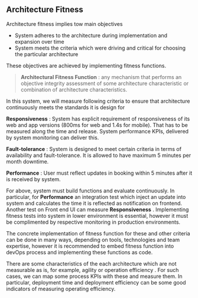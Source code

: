 ## Architecture Fitness

Architecture fitness implies tow main objectives
- System adheres to the architecture during implementation and expansion over time
- System meets the criteria which were driving and critical for choosing the particular architecture

These objectives are achieved by implementing fitness functions. 

>**Architectural Fitness Function** : any mechanism that performs an objective integrity assessment of some architecture characteristic or combination of architecture characteristics.

In this system, we will measure following criteria to ensure that architecture continuously meets the standards it is design for

**Responsiveness** : System has explicit requirement of responsiveness of its web and app versions (800ms for web and 1.4s for mobile). That has to be measured along the time and release. System performance KPIs, delivered by system monitoring can deliver this.

**Fault-tolerance** : System is designed to meet certain criteria in terms of availability and fault-tolerance. It is allowed to have maximum 5 minutes per month downtime.

**Performance** : User must reflect updates in booking within 5 minutes after it is received by system. 


For above, system must build functions and evaluate continuously. In particular, for **Performance** an integration test which inject an update into system and calculates the time it is reflected as notification on frontend. Another test on Front end UI can measure **Responsiveness** . Implementing fitness tests into system in lower environment is essential, however it must be complimented by respective monitoring in production environments. 


The concrete implementation of fitness function for these and other criteria can be done in many ways, depending on tools, technologies and team expertise, however it is recommended to embed fitness function into devOps process and implementing these functions as code. 


There are some characteristics of the each architecture which are not measurable as is, for example, agility or operation efficiency . For such cases, we can map some process KPIs with these and measure them. In particular, deployment time and deployment efficiency can be some good indicators of measuring operating efficiency. 

